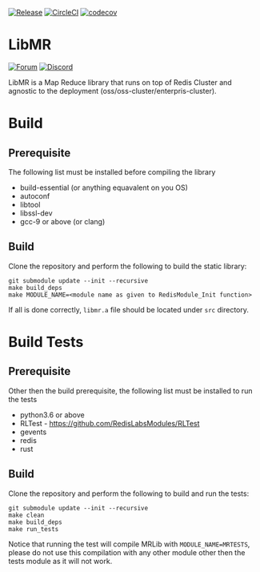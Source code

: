 [![Release](https://img.shields.io/github/release/RedisGears/LibMR.svg?sort=semver)](https://github.com/RedisGears/LibMR/releases)
[![CircleCI](https://circleci.com/gh/RedisGears/LibMR/tree/master.svg?style=svg)](https://circleci.com/gh/RedisGears/LibMR/tree/master)
[![codecov](https://codecov.io/gh/RedisGears/LibMR/branch/master/graph/badge.svg)](https://codecov.io/gh/RedisGears/LibMRs)

# LibMR
[![Forum](https://img.shields.io/badge/Forum-RedisGears-blue)](https://forum.redislabs.com/c/modules/redisgears)
[![Discord](https://img.shields.io/discord/697882427875393627?style=flat-square)](https://discord.gg/6yaVTtp)

LibMR is a Map Reduce library that runs on top of Redis Cluster and agnostic to the deployment (oss/oss-cluster/enterpris-cluster).

# Build

## Prerequisite
The following list must be installed before compiling the library
- build-essential (or anything equavalent on you OS)
- autoconf
- libtool
- libssl-dev
- gcc-9 or above (or clang)

## Build
Clone the repository and perform the following to build the static library:

```
git submodule update --init --recursive
make build_deps
make MODULE_NAME=<module name as given to RedisModule_Init function>
```

If all is done correctly, `libmr.a` file should be located under `src` directory.

# Build Tests

## Prerequisite
Other then the build prerequisite, the following list must be installed to run the tests
- python3.6 or above
- RLTest - https://github.com/RedisLabsModules/RLTest
- gevents
- redis
- rust

## Build
Clone the repository and perform the following to build and run the tests:

```
git submodule update --init --recursive
make clean
make build_deps
make run_tests
```

Notice that running the test will compile MRLib with `MODULE_NAME=MRTESTS`, please do not use this compilation with any other module other then the tests module as it will not work.
